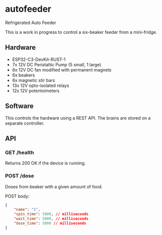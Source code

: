 # autofeeder
Refrigerated Auto Feeder

This is a work in progress to control a six-beaker feeder from a mini-fridge.

## Hardware

* ESP32-C3-DevKit-RUST-1
* 7x 12V DC Peristaltic Pump (5 small, 1 large)
* 6x 12V DC fan modified with permanent magnets
* 6x beakers
* 6x magnetic stir bars
* 13x 12V opto-isolated relays
* 12x 12V potentoimeters

## Software
This controls the hardware using a REST API. The brains are stored on a separate controller.

## API

### GET /health

Returns 200 OK if the device is running.

### POST /dose

Doses from beaker with a given amount of food.

POST body:
```json
{
    "name": "1",
    "spin_time": 5000, // milliseconds
    "wait_time": 5000, // milliseconds
    "dose_time": 5000 // milliseconds
}
```
